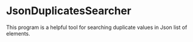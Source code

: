# JsonDuplicatesSearcher
This program is a helpful tool for searching duplicate values in Json list of elements.
